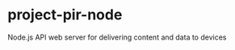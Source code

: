 project-pir-node
================

Node.js API web server for delivering content and data to devices
